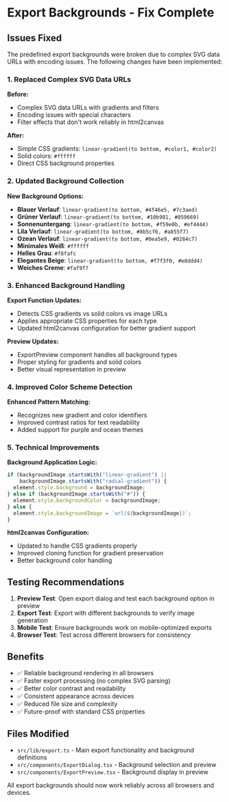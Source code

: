 # Export Backgrounds - Fix Complete

## Issues Fixed

The predefined export backgrounds were broken due to complex SVG data URLs with encoding issues. The following changes have been implemented:

### 1. Replaced Complex SVG Data URLs

**Before:**
- Complex SVG data URLs with gradients and filters
- Encoding issues with special characters
- Filter effects that don't work reliably in html2canvas

**After:**
- Simple CSS gradients: `linear-gradient(to bottom, #color1, #color2)`
- Solid colors: `#ffffff`
- Direct CSS background properties

### 2. Updated Background Collection

**New Background Options:**
- **Blauer Verlauf**: `linear-gradient(to bottom, #4f46e5, #7c3aed)`
- **Grüner Verlauf**: `linear-gradient(to bottom, #10b981, #059669)`
- **Sonnenuntergang**: `linear-gradient(to bottom, #f59e0b, #ef4444)`
- **Lila Verlauf**: `linear-gradient(to bottom, #8b5cf6, #a855f7)`
- **Ozean Verlauf**: `linear-gradient(to bottom, #0ea5e9, #0284c7)`
- **Minimales Weiß**: `#ffffff`
- **Helles Grau**: `#f8fafc`
- **Elegantes Beige**: `linear-gradient(to bottom, #f7f3f0, #e8ddd4)`
- **Weiches Creme**: `#faf9f7`

### 3. Enhanced Background Handling

**Export Function Updates:**
- Detects CSS gradients vs solid colors vs image URLs
- Applies appropriate CSS properties for each type
- Updated html2canvas configuration for better gradient support

**Preview Updates:**
- ExportPreview component handles all background types
- Proper styling for gradients and solid colors
- Better visual representation in preview

### 4. Improved Color Scheme Detection

**Enhanced Pattern Matching:**
- Recognizes new gradient and color identifiers
- Improved contrast ratios for text readability
- Added support for purple and ocean themes

### 5. Technical Improvements

**Background Application Logic:**
```javascript
if (backgroundImage.startsWith("linear-gradient") || 
    backgroundImage.startsWith("radial-gradient")) {
  element.style.background = backgroundImage;
} else if (backgroundImage.startsWith("#")) {
  element.style.backgroundColor = backgroundImage;
} else {
  element.style.backgroundImage = `url(${backgroundImage})`;
}
```

**html2canvas Configuration:**
- Updated to handle CSS gradients properly
- Improved cloning function for gradient preservation
- Better background color handling

## Testing Recommendations

1. **Preview Test**: Open export dialog and test each background option in preview
2. **Export Test**: Export with different backgrounds to verify image generation
3. **Mobile Test**: Ensure backgrounds work on mobile-optimized exports
4. **Browser Test**: Test across different browsers for consistency

## Benefits

- ✅ Reliable background rendering in all browsers
- ✅ Faster export processing (no complex SVG parsing)
- ✅ Better color contrast and readability
- ✅ Consistent appearance across devices
- ✅ Reduced file size and complexity
- ✅ Future-proof with standard CSS properties

## Files Modified

- `src/lib/export.ts` - Main export functionality and background definitions
- `src/components/ExportDialog.tsx` - Background selection and preview
- `src/components/ExportPreview.tsx` - Background display in preview

All export backgrounds should now work reliably across all browsers and devices.